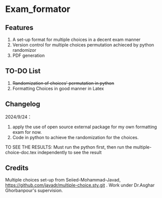 # Exam_formator

## Features
1. A set-up format for multiple choices in a decent exam manner 
2. Version control for multiple choices permutation achieced by python randomizor
3. PDF generation 

## TO-DO List
1. ~~Randomization of choices' permutation in python~~
2. Formatting Choices in good manner in Latex

## Changelog
2024/9/24：
1. apply the use of open source external package for my own formatting exam for now. 
2. Code in python to achieve the randomization for the choices.

TO SEE THE RESULTS: Must run the python first, then run the multiple-choice-doc.tex independently to see the result

## Credits
Multiple choices set-up from Seiied-Mohammad-Javad, https://github.com/javadr/multiple-choice.sty.git .
Work under Dr.Asghar Ghorbanpour's supervision.
